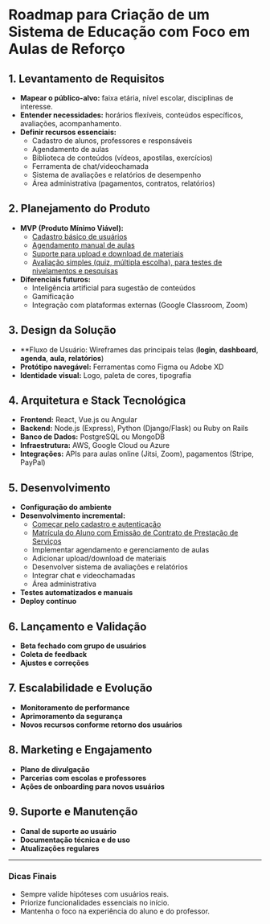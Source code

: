 # Roadmap para Criação de um Sistema de Educação com Foco em Aulas de Reforço

## 1. Levantamento de Requisitos

- **Mapear o público-alvo:** faixa etária, nível escolar, disciplinas de interesse.
- **Entender necessidades:** horários flexíveis, conteúdos específicos, avaliações, acompanhamento.
- **Definir recursos essenciais:**
  - Cadastro de alunos, professores e responsáveis
  - Agendamento de aulas
  - Biblioteca de conteúdos (vídeos, apostilas, exercícios)
  - Ferramenta de chat/videochamada
  - Sistema de avaliações e relatórios de desempenho
  - Área administrativa (pagamentos, contratos, relatórios)

## 2. Planejamento do Produto

- **MVP (Produto Mínimo Viável):**
  - [Cadastro básico de usuários](https://github.com/git-GMHammes/conquista/blob/main/Doc/cadastro_autenticacao.md)
  - [Agendamento manual de aulas](https://github.com/git-GMHammes/conquista/blob/main/Doc/agendamento.md)
  - [Suporte para upload e download de materiais](https://github.com/git-GMHammes/conquista/blob/main/Doc/upload_download_materiais.md)
  - [Avaliação simples (quiz, múltipla escolha), para testes de nivelamentos e pesquisas](https://github.com/git-GMHammes/conquista/blob/main/Doc/avaliacao_simples.md)
- **Diferenciais futuros:**
  - Inteligência artificial para sugestão de conteúdos
  - Gamificação
  - Integração com plataformas externas (Google Classroom, Zoom)

## 3. Design da Solução

- **Fluxo de Usuário: Wireframes das principais telas (**login**, **dashboard**, **agenda**, **aula**, **relatórios**)
- **Protótipo navegável:** Ferramentas como Figma ou Adobe XD
- **Identidade visual:** Logo, paleta de cores, tipografia

## 4. Arquitetura e Stack Tecnológica

- **Frontend:** React, Vue.js ou Angular
- **Backend:** Node.js (Express), Python (Django/Flask) ou Ruby on Rails
- **Banco de Dados:** PostgreSQL ou MongoDB
- **Infraestrutura:** AWS, Google Cloud ou Azure
- **Integrações:** APIs para aulas online (Jitsi, Zoom), pagamentos (Stripe, PayPal)

## 5. Desenvolvimento

- **Configuração do ambiente**
- **Desenvolvimento incremental:**
  - [Começar pelo cadastro e autenticação](https://github.com/git-GMHammes/conquista/blob/main/Doc/cadastro_autenticacao.md)
  - [Matrícula do Aluno com Emissão de Contrato de Prestação de Serviços](https://github.com/git-GMHammes/conquista/blob/main/Doc/matricula_contrato.md)
  - Implementar agendamento e gerenciamento de aulas
  - Adicionar upload/download de materiais
  - Desenvolver sistema de avaliações e relatórios
  - Integrar chat e videochamadas
  - Área administrativa
- **Testes automatizados e manuais**
- **Deploy contínuo**

## 6. Lançamento e Validação

- **Beta fechado com grupo de usuários**
- **Coleta de feedback**
- **Ajustes e correções**

## 7. Escalabilidade e Evolução

- **Monitoramento de performance**
- **Aprimoramento da segurança**
- **Novos recursos conforme retorno dos usuários**

## 8. Marketing e Engajamento

- **Plano de divulgação**
- **Parcerias com escolas e professores**
- **Ações de onboarding para novos usuários**

## 9. Suporte e Manutenção

- **Canal de suporte ao usuário**
- **Documentação técnica e de uso**
- **Atualizações regulares**

---

### Dicas Finais

- Sempre valide hipóteses com usuários reais.
- Priorize funcionalidades essenciais no início.
- Mantenha o foco na experiência do aluno e do professor.
